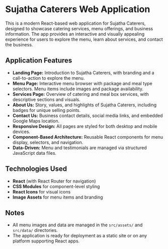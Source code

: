 # Sujatha Caterers Web Application

This is a modern React-based web application for Sujatha Caterers, designed to showcase catering services, menu offerings, and business information. The app provides an interactive and visually appealing experience for users to explore the menu, learn about services, and contact the business.


## Application Features

- **Landing Page:** Introduction to Sujatha Caterers, with branding and a call-to-action to explore the menu.
- **Menu Page:** Interactive menu browser with package and meal type selectors. Menu items include images and package availability.
- **Services Page:** Overview of catering and meal box services, with descriptive sections and visuals.
- **About Us:** Story, values, and highlights of Sujatha Caterers, including badges for unique selling points.
- **Contact Us:** Business contact details, social media links, and embedded Google Maps location.
- **Responsive Design:** All pages are styled for both desktop and mobile devices.
- **Component-Based Architecture:** Reusable React components for menu display, selectors, and navigation.
- **Data-Driven:** Menu and testimonials are managed via structured JavaScript data files.

## Technologies Used

- **React** (with React Router for navigation)
- **CSS Modules** for component-level styling
- **React Icons** for visual icons
- **Image Assets** for menu items and branding

## Notes

- All menu images and data are managed in the `src/assets/` and `src/data/` directories.
- The application is ready for deployment as a static site or on any platform supporting React apps.

